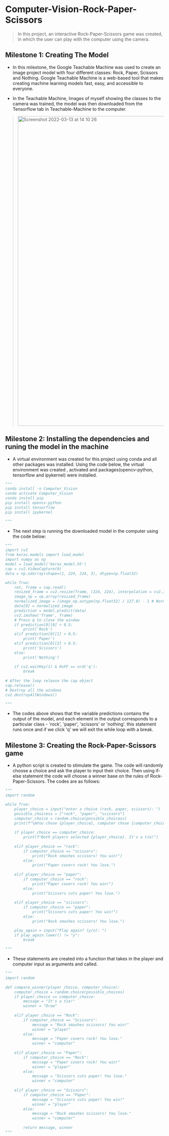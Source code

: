 # Computer-Vision-Rock-Paper-Scissors

> In this project, an interactive Rock-Paper-Scissors game was created, in which the user can play with the computer using the camera.

## Milestone 1: Creating The Model

- In this milestone, the Google Teachable Machine was used to create an image project model with four different classes: Rock, Paper, Scissors and Nothing. Google Teachable Machine is a web-based tool that makes creating machine learning models fast, easy, and accessible to everyone.

- In the Teachable Machine, Images of myself showing the classes to the camera was trained, the model was then downloaded from the Tensorflow tab in Teachable-Machine to the computer.

> <img width="985" alt="Screenshot 2022-03-13 at 14 10 26" src="https://user-images.githubusercontent.com/78314396/158064119-95fd24e5-c96d-408a-a420-1cf99eaa2b78.png">

## Milestone 2: Installing the dependencies and runing the model in the machine

- A virtual environment was created for this project using conda and all other packages was installed. Using the code below, the virtual environment was created , activated and packages(opencv-python, tensorflow and ipykernel) were installed.

```python
"""
conda install -n Computer_Vision
conda activate Computer_Vision
conda install pip
pip install opencv-python
pip install tensorflow
pip install ipykernel

"""
```
- The next step is running the downloaded model in the computer using the code below:

```python
"""
import cv2
from keras.models import load_model
import numpy as np
model = load_model('keras_model.h5')
cap = cv2.VideoCapture(0)
data = np.ndarray(shape=(1, 224, 224, 3), dtype=np.float32)

while True: 
    ret, frame = cap.read()
    resized_frame = cv2.resize(frame, (224, 224), interpolation = cv2.INTER_AREA)
    image_np = np.array(resized_frame)
    normalized_image = (image_np.astype(np.float32) / 127.0) - 1 # Normalize the image
    data[0] = normalized_image
    prediction = model.predict(data)
    cv2.imshow('frame', frame)
    # Press q to close the window
    if prediction[0][0] > 0.5:
        print('Rock')
    elif prediction[0][1] > 0.5:
        print('Paper')
    elif prediction[0][2] > 0.5:
        print('Scissors')
    else:
        print('Nothing')
    
    if cv2.waitKey(1) & 0xFF == ord('q'):
        break
            
# After the loop release the cap object
cap.release()
# Destroy all the windows
cv2.destroyAllWindows()

"""
```


- The codes above shows that the variable predictions contains the output of the model, and each element in the output corresponds to a particular class - 'rock', 'paper', 'scissors' or 'nothing'. this statement runs once and if we click 'q' we will exit the while loop with a break. 

## Milestone 3: Creating the Rock-Paper-Scissors game

- A python script is created to stimulate the game. The code will randomly choose a choice and ask the player to input their choice. Then using if-else statement the code will choose a winner base on the rules of Rock-Paper-Scissors. The codes are as follows:

```python
"""
import random

while True:
    player_choice = input("enter a choice (rock, paper, scissors): ")
    possible_choicess = ["rock", "paper", "scissors"]
    computer_choice = random.choice(possible_choicess)
    print(f"\nYou chose {player_choice}, computer chose {computer_choice}.\n")
    
    if player_choice == computer_choice:
        print(f"Both players selected {player_choice}. It's a tie!")
    
    elif player_choice == "rock":
        if computer_choice == "scissors":
            print("Rock smashes scissors! You win!")
        else:
            print("Paper covers rock! You lose.")
    
    elif player_choice == "paper":
        if computer_choice == "rock":
            print("Paper covers rock! You win!")
        else:
            print("Scissors cuts paper! You lose.")
    
    elif player_choice == "scissors":
        if computer_choice == "paper":
            print("Scissors cuts paper! You win!")
        else:
            print("Rock smashes scissors! You lose.")

    play_again = input("Play again? (y/n): ")
    if play_again.lower() != "y":
        break
        
"""
```

- These statements are created into a function that takes in the player and computer input as arguments and called.

```python
"""
import random
      
def compare_winner(player_choice, computer_choice):
    computer_choice = random.choice(possible_choices)
    if player_choice == computer_choice:
        message = "It's a tie!"
        winner = "Draw"
    
    elif player_choice == "Rock":
        if computer_choice == "Scissors":
            message = "Rock smashes scissors! You win!"
            winner = "player"
        else:   
            message = "Paper covers rock! You lose."
            winner = "computer"
   
    elif player_choice == "Paper":
        if computer_choice == "Rock":
            message = "Paper covers rock! You win!"
            winner = "player"
        else:
            message = "Scissors cuts paper! You lose."
            winner = "computer"
    
    elif player_choice == "Scissors":
        if computer_choice == "Paper":
            message = "Scissors cuts paper! You win!"
            winner = "player"
        else:
            message = "Rock smashes scissors! You lose."
            winner = "computer"
        
        return message, winner
"""


